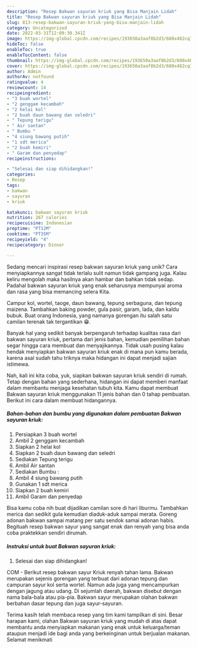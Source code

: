 ```yaml
---
description: "Resep Bakwan sayuran kriuk yang Bisa Manjain Lidah"
title: "Resep Bakwan sayuran kriuk yang Bisa Manjain Lidah"
slug: 813-resep-bakwan-sayuran-kriuk-yang-bisa-manjain-lidah
category: Uncategorized
date: 2022-03-31T12:09:30.341Z
image: https://img-global.cpcdn.com/recipes/193650a3aaf8b2d3/680x482cq70/bakwan-sayuran-kriuk-foto-resep-utama.jpg
hideToc: false
enableToc: true
enableTocContent: false
thumbnail: https://img-global.cpcdn.com/recipes/193650a3aaf8b2d3/680x482cq70/bakwan-sayuran-kriuk-foto-resep-utama.jpg
cover: https://img-global.cpcdn.com/recipes/193650a3aaf8b2d3/680x482cq70/bakwan-sayuran-kriuk-foto-resep-utama.jpg
author: Admin
authorAv: notfound
ratingvalue: 4
reviewcount: 14
recipeingredient:
- "3 buah wortel"
- "2 genggam kecambah"
- "2 helai kol"
- "2 buah daun bawang dan seledri"
- " Tepung terigu"
- " Air santan"
- " Bumbu "
- "4 siung bawang putih"
- "1 sdt merica"
- "2 buah kemiri"
- " Garam dan penyedap"
recipeinstructions:

- "Selesai dan siap dihidangkan!"
categories:
- Resep
tags:
- bakwan
- sayuran
- kriuk

katakunci: bakwan sayuran kriuk 
nutrition: 267 calories
recipecuisine: Indonesian
preptime: "PT12M"
cooktime: "PT35M"
recipeyield: "4"
recipecategory: Dinner

---
```





Sedang mencari inspirasi resep bakwan sayuran kriuk yang unik? Cara menyiapkannya sangat tidak terlalu sulit namun tidak gampang juga. Kalau keliru mengolah maka hasilnya akan hambar dan bahkan tidak sedap. Padahal bakwan sayuran kriuk yang enak seharusnya mempunyai aroma dan rasa yang bisa memancing selera Kita.





Campur kol, wortel, taoge, daun bawang, tepung serbaguna, dan tepung maizena. Tambahkan baking powder, gula pasir, garam, lada, dan kaldu bubuk. Buat orang Indonesia, yang namanya gorengan itu salah satu camilan terenak tak tergantikan 😁.

Banyak hal yang sedikit banyak berpengaruh terhadap kualitas rasa dari bakwan sayuran kriuk, pertama dari jenis bahan, kemudian pemilihan bahan segar hingga cara membuat dan menyajikannya. Tidak usah pusing kalau hendak menyiapkan bakwan sayuran kriuk enak di mana pun kamu berada, karena asal sudah tahu triknya maka hidangan ini dapat menjadi sajian istimewa.






Nah, kali ini kita coba, yuk, siapkan bakwan sayuran kriuk sendiri di rumah. Tetap dengan bahan yang sederhana, hidangan ini dapat memberi manfaat dalam membantu menjaga kesehatan tubuh kita. Kamu dapat membuat Bakwan sayuran kriuk menggunakan 11 jenis bahan dan 0 tahap pembuatan. Berikut ini cara dalam membuat hidangannya.

<!--inarticleads1-->

##### Bahan-bahan dan bumbu yang digunakan dalam pembuatan Bakwan sayuran kriuk:

1. Persiapkan 3 buah wortel
1. Ambil 2 genggam kecambah
1. Siapkan 2 helai kol
1. Siapkan 2 buah daun bawang dan seledri
1. Sediakan  Tepung terigu
1. Ambil  Air santan
1. Sediakan  Bumbu :
1. Ambil 4 siung bawang putih
1. Gunakan 1 sdt merica
1. Siapkan 2 buah kemiri
1. Ambil  Garam dan penyedap


Bisa kamu coba nih buat dijadikan camilan sore di hari liburmu. Tambahkan merica dan sedikit gula kemudian diaduk-aduk sampai merata. Goreng adonan bakwan sampai matang per satu sendok samai adonan habis. Begituah resep bakwan sayur yang sangat enak dan renyah yang bisa anda coba praktekkan sendiri dirumah. 

<!--inarticleads2-->

##### Instruksi untuk buat Bakwan sayuran kriuk:


1. Selesai dan siap dihidangkan!

COM - Berikut resep bakwan sayur Kriuk renyah tahan lama. Bakwan merupakan sejenis gorengan yang terbuat dari adonan tepung dan campuran sayur kol serta wortel. Namun ada juga yang mencampurkan dengan jagung atau udang. Di sejumlah daerah, bakwan disebut dengan nama bala-bala atau pia-pia. Bakwan sayur merupakan olahan bakwan berbahan dasar tepung dan juga sayur-sayuran. 

Terima kasih telah membaca resep yang tim kami tampilkan di sini. Besar harapan kami, olahan Bakwan sayuran kriuk yang mudah di atas dapat membantu anda menyiapkan makanan yang enak untuk keluarga/teman ataupun menjadi ide bagi anda yang berkeinginan untuk berjualan makanan. Selamat menikmati
